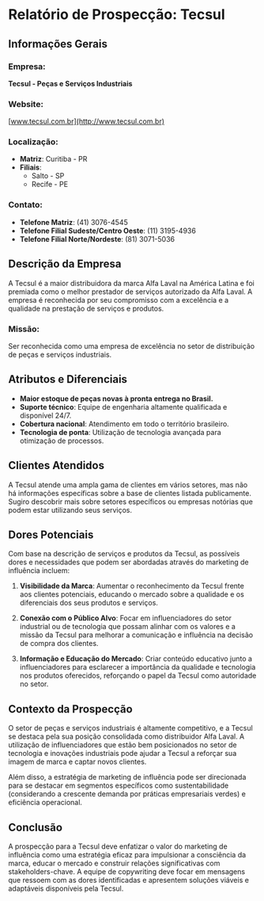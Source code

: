 # Relatório de Prospecção: Tecsul

## Informações Gerais

### Empresa: 
**Tecsul - Peças e Serviços Industriais**

### Website: 
[www.tecsul.com.br](http://www.tecsul.com.br)

### Localização: 
- **Matriz**: Curitiba - PR
- **Filiais**:
  - Salto - SP
  - Recife - PE

### Contato:
- **Telefone Matriz**: (41) 3076-4545
- **Telefone Filial Sudeste/Centro Oeste**: (11) 3195-4936
- **Telefone Filial Norte/Nordeste**: (81) 3071-5036

## Descrição da Empresa
A Tecsul é a maior distribuidora da marca Alfa Laval na América Latina e foi premiada como o melhor prestador de serviços autorizado da Alfa Laval. A empresa é reconhecida por seu compromisso com a excelência e a qualidade na prestação de serviços e produtos.

### Missão:
Ser reconhecida como uma empresa de excelência no setor de distribuição de peças e serviços industriais.

## Atributos e Diferenciais
- **Maior estoque de peças novas à pronta entrega no Brasil.**
- **Suporte técnico**: Equipe de engenharia altamente qualificada e disponível 24/7.
- **Cobertura nacional**: Atendimento em todo o território brasileiro.
- **Tecnologia de ponta**: Utilização de tecnologia avançada para otimização de processos.

## Clientes Atendidos
A Tecsul atende uma ampla gama de clientes em vários setores, mas não há informações específicas sobre a base de clientes listada publicamente. Sugiro descobrir mais sobre setores específicos ou empresas notórias que podem estar utilizando seus serviços.

## Dores Potenciais
Com base na descrição de serviços e produtos da Tecsul, as possíveis dores e necessidades que podem ser abordadas através do marketing de influência incluem:

1. **Visibilidade da Marca**: Aumentar o reconhecimento da Tecsul frente aos clientes potenciais, educando o mercado sobre a qualidade e os diferenciais dos seus produtos e serviços.

2. **Conexão com o Público Alvo**: Focar em influenciadores do setor industrial ou de tecnologia que possam alinhar com os valores e a missão da Tecsul para melhorar a comunicação e influência na decisão de compra dos clientes.

3. **Informação e Educação do Mercado**: Criar conteúdo educativo junto a influenciadores para esclarecer a importância da qualidade e tecnologia nos produtos oferecidos, reforçando o papel da Tecsul como autoridade no setor.

## Contexto da Prospecção
O setor de peças e serviços industriais é altamente competitivo, e a Tecsul se destaca pela sua posição consolidada como distribuidor Alfa Laval. A utilização de influenciadores que estão bem posicionados no setor de tecnologia e inovações industriais pode ajudar a Tecsul a reforçar sua imagem de marca e captar novos clientes.

Além disso, a estratégia de marketing de influência pode ser direcionada para se destacar em segmentos específicos como sustentabilidade (considerando a crescente demanda por práticas empresariais verdes) e eficiência operacional.

## Conclusão
A prospecção para a Tecsul deve enfatizar o valor do marketing de influência como uma estratégia eficaz para impulsionar a consciência da marca, educar o mercado e construir relações significativas com stakeholders-chave. A equipe de copywriting deve focar em mensagens que ressoem com as dores identificadas e apresentem soluções viáveis e adaptáveis disponíveis pela Tecsul.
